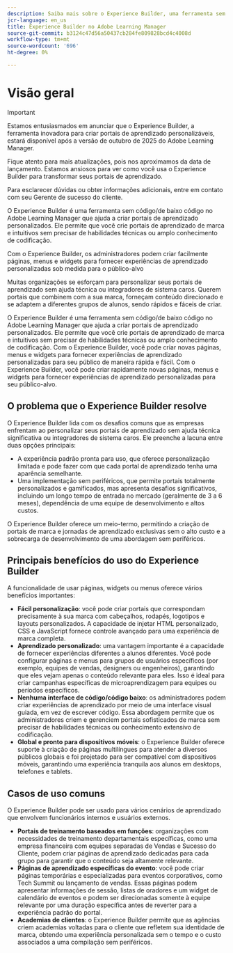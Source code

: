 ```yaml
---
description: Saiba mais sobre o Experience Builder, uma ferramenta sem código/de baixo código no Adobe Learning Manager que permite aos administradores criar e publicar páginas amigáveis e com marca sem conhecimento técnico especializado.
jcr-language: en_us
title: Experience Builder no Adobe Learning Manager
source-git-commit: b3124c47d56a50437cb284fe809828bcd4c4008d
workflow-type: tm+mt
source-wordcount: '696'
ht-degree: 0%

---
```



# Visão geral

>[!IMPORTANT]
>
>Estamos entusiasmados em anunciar que o Experience Builder, a ferramenta inovadora para criar portais de aprendizado personalizáveis, estará disponível após a versão de outubro de 2025 do Adobe Learning Manager.
>
>Fique atento para mais atualizações, pois nos aproximamos da data de lançamento. Estamos ansiosos para ver como você usa o Experience Builder para transformar seus portais de aprendizado.
>
>Para esclarecer dúvidas ou obter informações adicionais, entre em contato com seu Gerente de sucesso do cliente.

O Experience Builder é uma ferramenta sem código/de baixo código no Adobe Learning Manager que ajuda a criar portais de aprendizado personalizados. Ele permite que você crie portais de aprendizado de marca e intuitivos sem precisar de habilidades técnicas ou amplo conhecimento de codificação.

Com o Experience Builder, os administradores podem criar facilmente páginas, menus e widgets para fornecer experiências de aprendizado personalizadas sob medida para o público-alvo

Muitas organizações se esforçam para personalizar seus portais de aprendizado sem ajuda técnica ou integradores de sistema caros. Querem portais que combinem com a sua marca, forneçam conteúdo direcionado e se adaptem a diferentes grupos de alunos, sendo rápidos e fáceis de criar.

O Experience Builder é uma ferramenta sem código/de baixo código no Adobe Learning Manager que ajuda a criar portais de aprendizado personalizados. Ele permite que você crie portais de aprendizado de marca e intuitivos sem precisar de habilidades técnicas ou amplo conhecimento de codificação.
Com o Experience Builder, você pode criar novas páginas, menus e widgets para fornecer experiências de aprendizado personalizadas para seu público de maneira rápida e fácil. Com o Experience Builder, você pode criar rapidamente novas páginas, menus e widgets para fornecer experiências de aprendizado personalizadas para seu público-alvo.

## O problema que o Experience Builder resolve

O Experience Builder lida com os desafios comuns que as empresas enfrentam ao personalizar seus portais de aprendizado sem ajuda técnica significativa ou integradores de sistema caros. Ele preenche a lacuna entre duas opções principais:

* A experiência padrão pronta para uso, que oferece personalização limitada e pode fazer com que cada portal de aprendizado tenha uma aparência semelhante.
* Uma implementação sem periféricos, que permite portais totalmente personalizados e gamificados, mas apresenta desafios significativos, incluindo um longo tempo de entrada no mercado (geralmente de 3 a 6 meses), dependência de uma equipe de desenvolvimento e altos custos.

O Experience Builder oferece um meio-termo, permitindo a criação de portais de marca e jornadas de aprendizado exclusivas sem o alto custo e a sobrecarga de desenvolvimento de uma abordagem sem periféricos.

## Principais benefícios do uso do Experience Builder

A funcionalidade de usar páginas, widgets ou menus oferece vários benefícios importantes:

* **Fácil personalização**: você pode criar portais que correspondam precisamente à sua marca com cabeçalhos, rodapés, logotipos e layouts personalizados. A capacidade de injetar HTML personalizado, CSS e JavaScript fornece controle avançado para uma experiência de marca completa.
* **Aprendizado personalizado**: uma vantagem importante é a capacidade de fornecer experiências diferentes a alunos diferentes. Você pode configurar páginas e menus para grupos de usuários específicos (por exemplo, equipes de vendas, designers ou engenheiros), garantindo que eles vejam apenas o conteúdo relevante para eles. Isso é ideal para criar campanhas específicas de microaprendizagem para equipes ou períodos específicos.
* **Nenhuma interface de código/código baixo**: os administradores podem criar experiências de aprendizado por meio de uma interface visual guiada, em vez de escrever código. Essa abordagem permite que os administradores criem e gerenciem portais sofisticados de marca sem precisar de habilidades técnicas ou conhecimento extensivo de codificação.
* **Global e pronto para dispositivos móveis**: o Experience Builder oferece suporte à criação de páginas multilíngues para atender a diversos públicos globais e foi projetado para ser compatível com dispositivos móveis, garantindo uma experiência tranquila aos alunos em desktops, telefones e tablets.

## Casos de uso comuns

O Experience Builder pode ser usado para vários cenários de aprendizado que envolvem funcionários internos e usuários externos.

* **Portais de treinamento baseados em funções**: organizações com necessidades de treinamento departamentais específicas, como uma empresa financeira com equipes separadas de Vendas e Sucesso do Cliente, podem criar páginas de aprendizado dedicadas para cada grupo para garantir que o conteúdo seja altamente relevante.
* **Páginas de aprendizado específicas do evento**: você pode criar páginas temporárias e especializadas para eventos corporativos, como Tech Summit ou lançamento de vendas. Essas páginas podem apresentar informações de sessão, listas de oradores e um widget de calendário de eventos e podem ser direcionadas somente à equipe relevante por uma duração específica antes de reverter para a experiência padrão do portal.
* **Academias de clientes**: o Experience Builder permite que as agências criem academias voltadas para o cliente que refletem sua identidade de marca, obtendo uma experiência personalizada sem o tempo e o custo associados a uma compilação sem periféricos.
